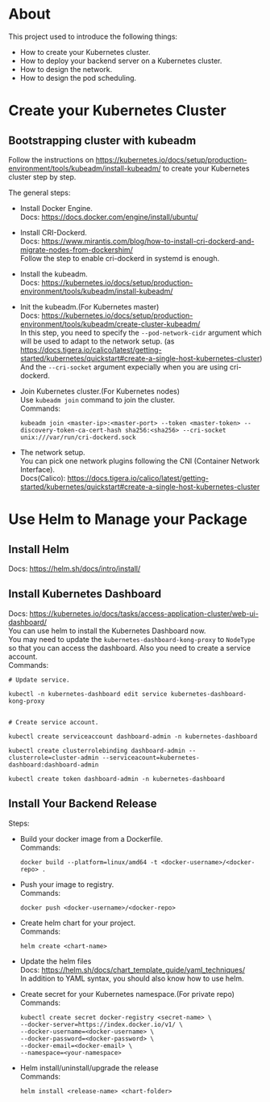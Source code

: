 # About  
This project used to introduce the following things:  
- How to create your Kubernetes cluster.
- How to deploy your backend server on a Kubernetes cluster.
- How to design the network.
- How to design the pod scheduling.

# Create your Kubernetes Cluster  

## Bootstrapping cluster with kubeadm
Follow the instructions on https://kubernetes.io/docs/setup/production-environment/tools/kubeadm/install-kubeadm/ to create your Kubernetes cluster step by step.  

The general steps:
- Install Docker Engine.  
Docs: https://docs.docker.com/engine/install/ubuntu/

- Install CRI-Dockerd.  
Docs: https://www.mirantis.com/blog/how-to-install-cri-dockerd-and-migrate-nodes-from-dockershim/  
Follow the step to enable cri-dockerd in systemd is enough. 

- Install the kubeadm.  
Docs: https://kubernetes.io/docs/setup/production-environment/tools/kubeadm/install-kubeadm/

- Init the kubeadm.(For Kubernetes master)  
Docs: https://kubernetes.io/docs/setup/production-environment/tools/kubeadm/create-cluster-kubeadm/   
In this step, you need to specify the `--pod-network-cidr` argument which will be used to adapt to the network setup. (as https://docs.tigera.io/calico/latest/getting-started/kubernetes/quickstart#create-a-single-host-kubernetes-cluster)  
And the `--cri-socket` argument expecially when you are using cri-dockerd.

- Join Kubernetes cluster.(For Kubernetes nodes)  
Use `kubeadm join` command to join the cluster.  
Commands:  
    ```
    kubeadm join <master-ip>:<master-port> --token <master-token> --discovery-token-ca-cert-hash sha256:<sha256> --cri-socket unix:///var/run/cri-dockerd.sock
    ```

- The network setup.  
You can pick one network plugins following the CNI (Container Network Interface).  
Docs(Calico): https://docs.tigera.io/calico/latest/getting-started/kubernetes/quickstart#create-a-single-host-kubernetes-cluster  

# Use Helm to Manage your Package
## Install Helm
Docs: https://helm.sh/docs/intro/install/  

## Install Kubernetes Dashboard
Docs: https://kubernetes.io/docs/tasks/access-application-cluster/web-ui-dashboard/  
You can use helm to install the Kubernetes Dashboard now.  
You may need to update the `kubernetes-dashboard-kong-proxy` to `NodeType` so that you can access the dashboard. Also you need to create a service account.  
Commands:  
```
# Update service.

kubectl -n kubernetes-dashboard edit service kubernetes-dashboard-kong-proxy


# Create service account.

kubectl create serviceaccount dashboard-admin -n kubernetes-dashboard

kubectl create clusterrolebinding dashboard-admin --clusterrole=cluster-admin --serviceacount=kubernetes-dashboard:dashboard-admin

kubectl create token dashboard-admin -n kubernetes-dashboard
```

## Install Your Backend Release

Steps:
- Build your docker image from a Dockerfile.  
Commands:
    ```
    docker build --platform=linux/amd64 -t <docker-username>/<docker-repo> .
    ```  

- Push your image to registry.  
Commands:
    ```
    docker push <docker-username>/<docker-repo>
    ```

- Create helm chart for your project.  
Commands:
    ```
    helm create <chart-name>
    ```

- Update the helm files  
Docs: https://helm.sh/docs/chart_template_guide/yaml_techniques/  
In addition to YAML syntax, you should also know how to use helm.

- Create secret for your Kubernetes namespace.(For private repo)  
Commands:
    ```
    kubectl create secret docker-registry <secret-name> \
    --docker-server=https://index.docker.io/v1/ \
    --docker-username=<docker-username> \
    --docker-password=<docker-password> \
    --docker-email=<docker-email> \
    --namespace=<your-namespace>
    ```

- Helm install/uninstall/upgrade the release  
Commands:
    ```
    helm install <release-name> <chart-folder>
    ```
